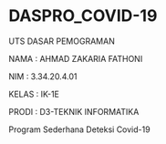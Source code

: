 # DASPRO_COVID-19

UTS DASAR PEMOGRAMAN

NAMA  : AHMAD ZAKARIA FATHONI

NIM   : 3.34.20.4.01

KELAS : IK-1E

PRODI : D3-TEKNIK INFORMATIKA

Program Sederhana Deteksi Covid-19
